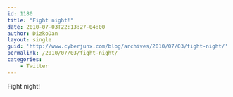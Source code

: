 ```yaml
---
id: 1180
title: "Fight night!"
date: 2010-07-03T22:13:27-04:00
author: DizkoDan
layout: single
guid: 'http://www.cyberjunx.com/blog/archives/2010/07/03/fight-night/'
permalink: /2010/07/03/fight-night/
categories:
    - Twitter
---
```


Fight night!